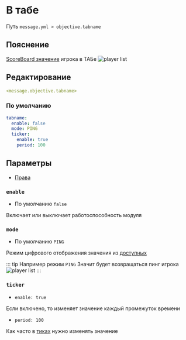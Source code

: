 # В табе
Путь `message.yml > objective.tabname`

## Пояснение
[ScoreBoard значение](https://ru.minecraft.wiki/w/%D0%A1%D0%B8%D1%81%D1%82%D0%B5%D0%BC%D0%B0_%D1%81%D1%87%D1%91%D1%82%D0%B0_%D0%B8%D0%B3%D1%80%D0%BE%D0%B2%D1%8B%D1%85_%D1%81%D0%BE%D0%B1%D1%8B%D1%82%D0%B8%D0%B9) игрока в ТАБе
![player list](/playerlist.png)

## Редактирование
```yaml
<message.objective.tabname>
```

### По умолчанию
```yaml
tabname:
  enable: false
  mode: PING
  ticker:
    enable: true
    period: 100
```

## Параметры

- [Права](/ru/permission/message/objective/tabname/)

### `enable`
- По умолчанию `false`

Включает или выключает работоспособность модуля

### `mode`
- По умолчанию `PING`

Режим цифрового отображения значения из [доступных](#режимы-значений)

::: tip Например режим `PING`
Значит будет возвращаться пинг игрока
![player list](/playerlist.png)
:::

### `ticker`
- `enable: true`

Если включено, то изменяет значение каждый промежуток времени

- `period: 100`

Как часто в [тиках](https://ru.minecraft.wiki/w/%D0%A2%D0%B0%D0%BA%D1%82) нужно изменять значение

<!--@include: @/ru/parts/objective.md-->